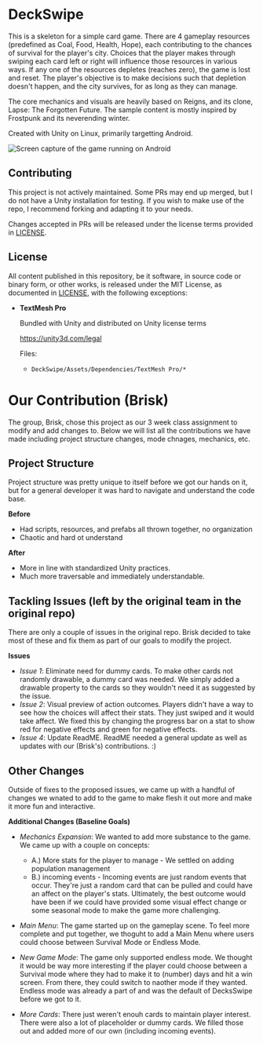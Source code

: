 # DeckSwipe

This is a skeleton for a simple card game. There are 4 gameplay resources (predefined as Coal, Food, Health, Hope), each contributing to the chances of survival for the player's city. Choices that the player makes through swiping each card left or right will influence those resources in various ways. If any one of the resources depletes (reaches zero), the game is lost and reset. The player's objective is to make decisions such that depletion doesn't happen, and the city survives, for as long as they can manage.

The core mechanics and visuals are heavily based on Reigns, and its clone, Lapse: The Forgotten Future. The sample content is mostly inspired by Frostpunk and its neverending winter.

Created with Unity on Linux, primarily targetting Android.

![Screen capture of the game running on Android](screencap-android.gif)

## Contributing

This project is not actively maintained. Some PRs may end up merged, but I do not have a Unity installation for testing. If you wish to make use of the repo, I recommend forking and adapting it to your needs.

Changes accepted in PRs will be released under the license terms provided in [LICENSE](./LICENSE).

## License

All content published in this repository, be it software, in source code or binary form, or other works, is released under the MIT License, as documented in [LICENSE](./LICENSE), with the following exceptions:

* **TextMesh Pro**

	Bundled with Unity and distributed on Unity license terms

	https://unity3d.com/legal

	Files:

	* `DeckSwipe/Assets/Dependencies/TextMesh Pro/*`

# Our Contribution (Brisk)
The group, Brisk, chose this project as our 3 week class assignment to modify and add changes to. Below we will list all the contributions we have made including project structure changes, mode chnages, mechanics, etc.

## Project Structure
Project structure was pretty unique to itself before we got our hands on it, but for a general developer it was hard to navigate and understand the code base. 

**Before**
- Had scripts, resources, and prefabs all thrown together, no organization
- Chaotic and hard ot understand

**After**
- More in line with standardized Unity practices.
- Much more traversable and immediately understandable.

## Tackling Issues (left by the original team in the original repo)
There are only a couple of issues in the original repo. Brisk decided to take most of these and fix them as part of our goals to modify the project.

__Issues__
- *Issue 1*: Eliminate need for dummy cards. To make other cards not randomly drawable, a dummy card was needed. We simply added a drawable property to the cards so they wouldn't need it as suggested by the issue.
- *Issue 2*: Visual preview of action outcomes. Players didn't have a way to see how the choices will affect their stats. They just swiped and it would take affect. We fixed this by changing the progress bar on a stat to show red for negative effects and green for negative effects.
- *Issue 4*: Update ReadME. ReadME needed a general update as well as updates with our (Brisk's) contributions. :)

## Other Changes
Outside of fixes to the proposed issues, we came up with a handful of changes we wnated to add to the game to make flesh it out more and make it more fun and interactive.

__Additional Changes (Baseline Goals)__
- *Mechanics Expansion*: We wanted to add more substance to the game. We came up with a couple on concepts:
  - A.) More stats for the player to manage - We settled on adding population management
  - B.) incoming events - Incoming events are just random events that occur. They're just a random card that can be pulled and could have an affect on the player's stats. Ultimately, the best outcome would have been if we could have provided some visual effect change or some seasonal mode to make the game more challenging.
  
- *Main Menu*: The game started up on the gameplay scene. To feel more complete and put together, we thoguht to add a Main Menu where users could choose between Survival Mode or Endless Mode.
  
- *New Game Mode*: The game only supported endless mode. We thought it would be way more interesting if the player could choose between a Survival mode where they had to make it to (number) days and hit a win screen. From there, they could switch to naother mode if they wanted. Endless mode was already a part of and was the default of DecksSwipe before we got to it.
  
- *More Cards*: There just weren't enouh cards to maintain player interest. There were also a lot of placeholder or dummy cards. We filled those out and added more of our own (including incoming events).



